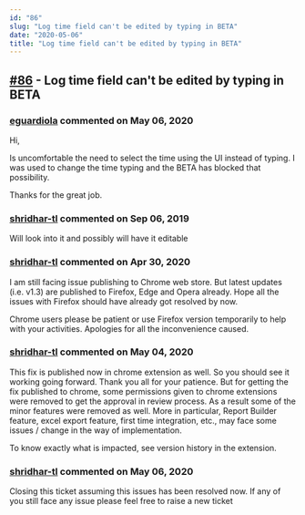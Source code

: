 ```yaml
---
id: "86"
slug: "Log time field can't be edited by typing in BETA"
date: "2020-05-06"
title: "Log time field can't be edited by typing in BETA"
---
```



## [#86](https://github.com/shridhar-tl/jira-assistant/issues/86) - Log time field can't be edited by typing in BETA

### [eguardiola](https://github.com/eguardiola) commented on May 06, 2020

Hi,

Is uncomfortable the need to select the time using the UI instead of typing. I was used to change the time typing and the BETA has blocked that possibility.

Thanks for the great job.




### [shridhar-tl](https://github.com/shridhar-tl) commented on Sep 06, 2019

Will look into it and possibly will have it editable

### [shridhar-tl](https://github.com/shridhar-tl) commented on Apr 30, 2020

I am still facing issue publishing to Chrome web store. But latest updates (i.e. v1.3) are published to Firefox, Edge and Opera already. Hope all the issues with Firefox should have already got resolved by now.

Chrome users please be patient or use Firefox version temporarily to help with your activities. Apologies for all the inconvenience caused.

### [shridhar-tl](https://github.com/shridhar-tl) commented on May 04, 2020

This fix is published now in chrome extension as well. So you should see it working going forward. Thank you all for your patience. But for getting the fix published to chrome, some permissions given to chrome extensions were removed to get the approval in review process. As a result some of the minor features were removed as well. More in particular, Report Builder feature, excel export feature, first time integration, etc., may face some issues / change in the way of implementation.

To know exactly what is impacted, see version history in the extension.

### [shridhar-tl](https://github.com/shridhar-tl) commented on May 06, 2020

Closing this ticket assuming this issues has been resolved now. If any of you still face any issue please feel free to raise a new ticket

